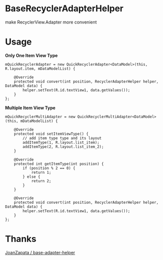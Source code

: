 # BaseRecyclerAdapterHelper
make RecyclerView.Adapter more convenient


# Usage
**Only One Item View Type**
```
mQuickRecyclerAdapter = new QuickRecyclerAdapter<DataModel>(this, R.layout.item, mDataModelList) {
    
    @Override
    protected void convert(int position, RecyclerAdapterHelper helper, DataModel data) {
        helper.setText(R.id.textView1, data.getValues());
    }
};
```

**Multiple Item View Type**
```
mQuickRecyclerMultiAdapter = new QuickRecyclerMultiAdapter<DataModel>(this, mDataModelList) {

    @Override
    protected void setItemViewType() {
        // add item type type and its layout
        addItemType(1, R.layout.list_item);
        addItemType(2, R.layout.list_item_2);
    }

    @Override
    protected int getItemType(int position) {
        if (position % 2 == 0) {
            return 1;
        } else {
            return 2;
        }
    }

    @Override
    protected void convert(int position, RecyclerAdapterHelper helper, DataModel data) {
        helper.setText(R.id.textView1, data.getValues());
    }
};
```

# Thanks
[JoanZapata / base-adapter-helper](https://github.com/JoanZapata/base-adapter-helper)

